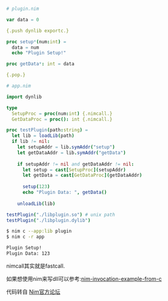 ```nim
# plugin.nim

var data = 0

{.push dynlib exportc.}

proc setup*(num:int) =
  data = num
  echo "Plugin Setup!"

proc getData*: int = data

{.pop.}
```

```nim
# app.nim

import dynlib

type
  SetupProc = proc(num:int) {.nimcall.}
  GetDataProc = proc(): int {.nimcall.}

proc testPlugin(path:string) =
  let lib = loadLib(path)
  if lib != nil:
    let setupAddr = lib.symAddr("setup")
    let getDataAddr = lib.symAddr("getData")
    
    if setupAddr != nil and getDataAddr != nil:
      let setup = cast[SetupProc](setupAddr)
      let getData = cast[GetDataProc](getDataAddr)
      
      setup(123)
      echo "Plugin Data: ", getData()
    
    unloadLib(lib)

testPlugin("./libplugin.so") # unix path
testPlugin("./libplugin.dylib")
```

```bash
$ nim c --app:lib plugin
$ nim c -r app

Plugin Setup!
Plugin Data: 123
```
nimcall其实就是fastcall.

如果想使用nim来写dll可以参考:[nim-invocation-example-from-c](
http://nim-lang.org/docs/backends.html#backend-code-calling-nim-nim-invocation-example-from-c)

代码转自 [Nim官方论坛](http://forum.nim-lang.org/t/1400)
